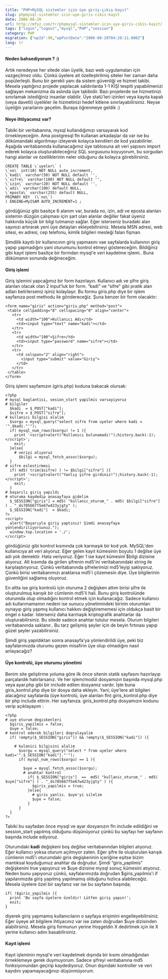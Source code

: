 ```yaml
---
title: "PHP+MySQL sistemler için üye giriş-çıkış-kayıt"
slug: phpmysql-sistemler-icin-uye-giris-cikis-kayit
date: 2006-08-20
url: http://mfyz.com/tr/phpmysql-sistemler-icin-uye-giris-cikis-kayit/
tags: ["login","logout","mysql","PHP","session"]
category: PHP
migration: {"wpId":90,"wpPostDate":"2006-08-20T04:20:11.000Z"}
lang: tr
---
```


#### Neden bahsediyorum ? :)

Artık neredeyse her sitede olan üyelik, bazı web uygulamaları için vazgeçilmez oldu. Çünkü üyelere ait özelleştirilmiş siteler her zaman daha popülerleşti. Bunu bir gerekli yanı da sistem güvenliği ve hizmet takibi. Mesela yaptığınız projede yapılacak saldırılarda 1-1 KİŞİ tespiti yapabilmenizi sağlayan mekanizma da aslında üye takibidir. Bazı projelerde ise hizmetinizi sınırlamak istediğiniz insanlar olabilir. Üye statü'leri izinleri veya kayıta kapalı (veya davetli) üyelikler ile hizmetinizi hedef kitlene sınırlayabilirsiniz. Neyse üyeliğin yararlarını geçelim. Buraya öğrenmeye geldik :)

#### Neye ihtiyacımız var?

Tabiki bir veritabanına, mysql kullandığımızı varsayarak kod örnekleyeceğim. Ama postgresql fln kullanan arkadaşlar da var ise bu dökümandaki algoritmayı izleyerek kolayca kendileri de kod yazabilirler. Aşağıda veritabanında kullanacağımız üye tablosuna ait veri yapısını import ederek kolayca oluşturabileceğiniz SQL sorgusunu koyuyorum, bu sorgudan hangi alanlar ve özelliklerinin neler olduğunu da kolayca görebilirsiniz.

```
CREATE TABLE \`uyeler\` (
\`no\` int(10) NOT NULL auto_increment,
\`kadi\` varchar(50) NOT NULL default '',
\`sifre\` varchar(100) NOT NULL default '',
\`izin\` varchar(20) NOT NULL default '',
\`adi\` varchar(100) default NULL,
\`eposta\` varchar(255) default NULL,
PRIMARY KEY  (\`no\`)
) ENGINE=MyISAM AUTO_INCREMENT=1 ;

```

gördüğünüz gibi basitçe 6 alanım var, burada no, izin, adi ve eposta alanları sistemin düzgün çalışması için şart olan alanlar değiller fakat üyeniz hakkında küçük bir bilgi tutmanızı sağlar. Eğer isterseniz buradaki alan sayınızı artırarak yeni üye detayları ekleyebilirsiniz. Mesela MSN adresi, web sitesi, ev adresi, cep telefonu, kimlik bilgileri mesleği falan fişman.

Şimdilik kayıtlı bir kullanıcının giriş yapmasını vae sayfalarda kullanının giriş yapıp yapmadığını yani oturumunu kontrol etmeyi göstereceğim. Bildiğiniz gibi kayıt işlemi basitçe bir formdan mysql'e veri kaydetme işlemi.. Buna dökümanın sonunda değineceğim.

#### Giriş işlemi

Giriş işlemini yapcağımız bir form hazırlayın. Kullanıcı adı ve şifre giriş alanları olacak olan 2 input'luk bir form. “kadi” ve “sifre” gibi pratik alan adları belirlerseniz işiniz kolaylaşır. Bu formu giris.php diye bir işlem sayfanıza post methodu ile göndereceğiz. Şuna benzer bir form olacaktır:

```
<form name="giris" action="giris.php" method="post">
 <table cellpadding="8" cellspacing="0" align="center">
   <tr>
     <td width="100">Kullanıcı Adı</td>
     <td><input type="text" name="kadi"></td>
   </tr>
   <tr>
     <td width="100">Şifre</td>
     <td><input type="password" name="sifre"></td>
   </tr>
   <tr>
     <td colspan="2" align="right">
       <input type="submit" value="Giriş">
     </td>
   </tr>
 </table>
</form>

```

Giriş işlemi sayfamızın (giris.php) koduna bakacak olursak:

```
<?php
# mysql baglantisi, sesion_start yapilmis varsayiyoruz
# bilgiler
  $kadi  = $_POST["kadi"];
  $sifre = $_POST["sifre"];
# kullanici bilgisi alalim
  $sorgu = mysql_query("select sifre from uyeler where kadi = '".$kadi."'");
  if( mysql_num_rows($sorgu) != 1 ){
    print '<script>alert("Kullanıcı bulunamadı!");history.back(-1);</script>';
    exit;
  }else{
    # veriyi alıyoruz
      $bilgi = mysql_fetch_assoc($sorgu);
  }
# sifre eslestirmesi
  if( md5( trim($sifre) ) != $bilgi["sifre"] ){
    print '<script>alert("Yanlış şifre girdiniz!");history.back(-1);</script>';
    exit;
  }
# başarılı giriş yapıldı
# oturuma kaydedip anasayfaya gidelim
  $_SESSION["giris"] = md5( "kullanic_oturum_" . md5( $bilgi["sifre"] ) . "_ds785667f5e67w423yjgty" );
  $_SESSION["kadi"]  = $kadi;
?>
<script>
  alert("Başarıyla giriş yaptınız! Şimdi anasayfaya yönlendiriliyorsunuz.");
  window.top.location = './';
</script>

```

gördüğünüz gibi kontrol kısmında çok karmaşık bir kod yok. MySQL'den kullanıcıya ait veri alıyoruz. Eğer gelen kayıt kümesinin boyutu 1 değilse üye adı yok demektir. Hata veriyoruz. Eğer 1 ise kayıt kümesini $bilgi dizisine alıyoruz. Alt kısımda da girilen şifrenin md5'ini veritabanındaki string ile karşılaştırıyoruz. Çünkü veritabanında şifrelerimizi md5'leyip saklıyoruz. Çünkü birisi veritabanımızı araklarsa md5'i çözemesin diye. Üye bilgilerinin güvenliğini sağlamış oluyoruz.

En altta ise giriş kontrolü için oturuma 2 değişken attım birisi şifre ile oluşturulmuş karışık bir cümlenin md5'li hali. Bunu giriş kontrolünde oturumda olup olmadığını kontrol etmek için kullanacağız. Sadece kullanıcı adı kullanmamamın nedeni ise sunucu yönetimindeki birinin oturumları oynayıp giriş yapmış kullanıcı hakkını değiştirememesi için oldukça basit bir engel o kadar. İsterseniz daha karmaşık kriptografik anahtarlar da oluşturabilirsiniz. Bu sitede sadece anahtar tutulur mesela. Oturum bilgileri veritabanında saklanır.. Bu tarz gelişmiş şeyler için de beyin fırtınası yapıp güzel şeyler yazabilirsiniz.

Şimdi giriş yapıldıktan sonra anasayfa'ya yönlendirildi üye, peki biz sayfalarımızda oturumu gezen misafirin üye olup olmadığını nasıl anlayacağız?

#### Üye kontrolü, üye oturumu yönetimi

Benim site geliştirme yoluma göre ilk önce sitenin statik sayfasını hazırlayıp parçalardık hatırlarsanız. Ve her işlem/modül dosyamızın başında mysql.php veya ayar.php gibi bir include edilen dosyamız vardır. İşte buna giris_kontrol.php diye bir dosya daha ekleyin. Yani; üye'lere ait bilgileri alacağınız sayfalarda (üye kontrolü, üye alanları fln) giris_kontrol.php diye bir php include ettirin. Her sayfanıza. giris_kontrol.php dosyamızın kodunu verip açıklayayım :

```
<?php
# uye oturum degiskenleri
  $giris_yapilmis = false;
  $uye = false;
# kontrol ederek bilgileri dogrulayalim
  if( !empty($_SESSION["giris"]) && !empty($_SESSION["kadi"]) ){
  
    # kulanici bilgisini alalim
      $sorgu = mysql_query("select * from uyeler where kadi='".$_SESSION["kadi"]."'");
      if( mysql_num_rows($sorgu) == 1 ){
      
        $uye = mysql_fetch_assoc($sorgu);
        # anahtar kontrol
          if( $_SESSION["giris"]  ==  md5( "kullanic_oturum_" . md5( $uye["sifre"] ) . "_ds785667f5e67w423yjgty" ) ){
            $giris_yapilmis = true;
          }else{
            # giris yanlis. $uye'yi silelim
            $uye = false;
          }
      }
  }
?>

```

Tabiki bu sayfadan önce mysql ve ayar dosyanızın fln include edildiğini ve session_start yapılmış olduğunu düşünüyoruz çünkü bu sayfayı her sayfanın başında include ediyoruz.

Oturumdaki **kadi** değişkeni boş değilse veritabanından bilgileri alıyoruz. Eğer kullanıcı yoksa oturum açılmıyor zaten. Eğer şifre ile oluşturulan karışık cümlenin md5'i oturumdaki giris degişkeninin içeriğine eşitse bizim mantıksal koyduğumuz anahtar da doğrudur. Şimdi “giris_yapilmis” değişkenini true yapıyoruz ve $uye dizisine mysql sonuç kümesini atıyoruz. Neden bunu yapıyoruz çünkü, sayfalarımızda doğrudan $giris_yapilmis'i if yapılarımızda giriş yapılmış yapılmamış olduğunu hızlıca alabileceğiz. Mesela üyelere özel bir sayfanız var ise bu sayfanın başında;

```
if( !$giris_yapilmis ){
  print 'Bu sayfa üyelere özeldir! Lütfen giriş yapın!';
  exit;
}

```

diyerek giriş yapmamış kullanıcıların o sayfaya erişimini engelleyebilirsiniz. Eğer üyeye ait bilgilere ihtiyacınız var ise zaten doğrudan $uye dizisinden alabilirsiniz. Mesela giriş formunun yerine Hoşgeldin X dedirtmek için ile X yerine kullanıcı adını basabilirsiniz.

#### Kayıt işlemi

Kayıt işleminin mysql'e veri kaydetmek dışında bir kısmı olmadığından örneklemeye gerek duymuyorum. Sadece şifreyi veritabanına md5 fonksiyonundan geçirip kaydediyoruz. Onun dışındaki kontroller ve veri kayıdını yapamayacağınızı düşünmüyorum.